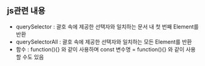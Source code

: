 ## js관련 내용
- querySelector : 괄호 속에 제공한 선택자와 일치하는 문서 내 첫 번째 Element를 반환
- querySelectorAll : 괄호 속에 제공한 선택자와 일치하는 모든 Element를 반환
- 함수 : function(){} 와 같이 사용하며 const 변수명 = function(){} 와 같이 사용할 수도 있음 
